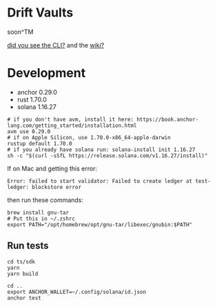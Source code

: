 # Drift Vaults

soon^TM


[did you see the CLI?](./ts/sdk/README.md) and the [wiki?](https://github.com/drift-labs/drift-vaults/wiki)


# Development

* anchor 0.29.0
* rust 1.70.0
* solana 1.16.27

```shell
# if you don't have avm, install it here: https://book.anchor-lang.com/getting_started/installation.html
avm use 0.29.0
# if on Apple Silicon, use 1.70.0-x86_64-apple-darwin
rustup default 1.70.0
# if you already have solana run: solana-install init 1.16.27
sh -c "$(curl -sSfL https://release.solana.com/v1.16.27/install)"
```

If on Mac and getting this error: 
```shell
Error: failed to start validator: Failed to create ledger at test-ledger: blockstore error
```
then run these commands:
```shell
brew install gnu-tar
# Put this in ~/.zshrc 
export PATH="/opt/homebrew/opt/gnu-tar/libexec/gnubin:$PATH"
```

## Run tests
```
cd ts/sdk
yarn
yarn build

cd ..
export ANCHOR_WALLET=~/.config/solana/id.json
anchor test
```
